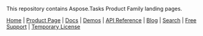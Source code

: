 This repository contains Aspose.Tasks Product Family landing pages.

[Home](https://www.aspose.com/) | [Product Page](https://products.aspose.com/tasks/) | [Docs](https://docs.aspose.com/tasks/) | [Demos](https://products.aspose.app/tasks/family) | [API Reference](https://apireference.aspose.com/tasks) | [Blog](https://blog.aspose.com/category/tasks/) | [Search](https://search.aspose.com/) | [Free Support](https://forum.aspose.com/c/tasks) |  [Temporary License](https://purchase.aspose.com/temporary-license)


